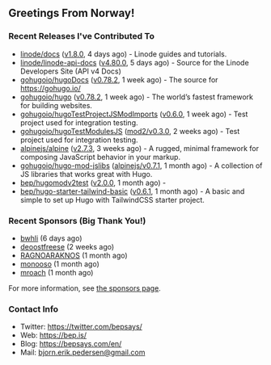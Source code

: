 ## Greetings From Norway!

### Recent Releases I've Contributed To

- [linode/docs](https://github.com/linode/docs) ([v1.8.0](https://github.com/linode/docs/releases/tag/v1.8.0), 4 days ago) - Linode guides and tutorials.
- [linode/linode-api-docs](https://github.com/linode/linode-api-docs) ([v4.80.0](https://github.com/linode/linode-api-docs/releases/tag/v4.80.0), 5 days ago) - Source for the Linode Developers Site (API v4 Docs)
- [gohugoio/hugoDocs](https://github.com/gohugoio/hugoDocs) ([v0.78.2](https://github.com/gohugoio/hugoDocs/releases/tag/v0.78.2), 1 week ago) - The source for https://gohugo.io/
- [gohugoio/hugo](https://github.com/gohugoio/hugo) ([v0.78.2](https://github.com/gohugoio/hugo/releases/tag/v0.78.2), 1 week ago) - The world’s fastest framework for building websites.
- [gohugoio/hugoTestProjectJSModImports](https://github.com/gohugoio/hugoTestProjectJSModImports) ([v0.6.0](https://github.com/gohugoio/hugoTestProjectJSModImports/releases/tag/v0.6.0), 1 week ago) - Test project used for integration testing.
- [gohugoio/hugoTestModulesJS](https://github.com/gohugoio/hugoTestModulesJS) ([mod2/v0.3.0](https://github.com/gohugoio/hugoTestModulesJS/releases/tag/mod2%2Fv0.3.0), 2 weeks ago) - Test project used for integration testing.
- [alpinejs/alpine](https://github.com/alpinejs/alpine) ([v2.7.3](https://github.com/alpinejs/alpine/releases/tag/v2.7.3), 3 weeks ago) - A rugged, minimal framework for composing JavaScript behavior in your markup.
- [gohugoio/hugo-mod-jslibs](https://github.com/gohugoio/hugo-mod-jslibs) ([alpinejs/v0.7.1](https://github.com/gohugoio/hugo-mod-jslibs/releases/tag/alpinejs%2Fv0.7.1), 1 month ago) - A collection of JS libraries that works great with Hugo.
- [bep/hugomodv2test](https://github.com/bep/hugomodv2test) ([v2.0.0](https://github.com/bep/hugomodv2test/releases/tag/v2.0.0), 1 month ago) - 
- [bep/hugo-starter-tailwind-basic](https://github.com/bep/hugo-starter-tailwind-basic) ([v0.6.1](https://github.com/bep/hugo-starter-tailwind-basic/releases/tag/v0.6.1), 1 month ago) - A basic and simple to set up Hugo with TailwindCSS starter project.

### Recent Sponsors (Big Thank You!)

- [bwhli](https://github.com/bwhli) (6 days ago)
- [deoostfreese](https://github.com/deoostfreese) (2 weeks ago)
- [RAGNOARAKNOS](https://github.com/RAGNOARAKNOS) (1 month ago)
- [monooso](https://github.com/monooso) (1 month ago)
- [mroach](https://github.com/mroach) (1 month ago)

For more information, see [the sponsors page](https://github.com/sponsors/bep/).


### Contact Info
- Twitter: https://twitter.com/bepsays/
- Web: https://bep.is/
- Blog: https://bepsays.com/en/
- Mail: bjorn.erik.pedersen@gmail.com

